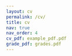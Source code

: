 ```yaml
---
layout: cv
permalink: /cv/
title: cv
nav: true
nav_order: 4
cv_pdf: example_pdf.pdf
grade_pdf: grades.pdf
---
```

